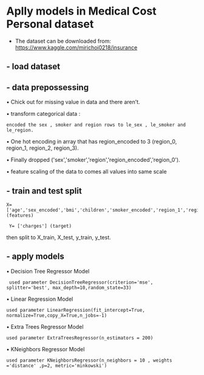 # Aplly models in Medical Cost Personal dataset

- The dataset can be downloaded from:
https://www.kaggle.com/mirichoi0218/insurance

## - load dataset
  
## - data prepossessing
  
•	Chick out for missing value in data and there aren’t.

•	transform categorical data :

	encoded the sex , smoker and region rows to le_sex , le_smoker and le_region.

•	One hot encoding in array that has region_encoded to 3 (region_0, region_1, region_2, region_3).

•	Finally dropped ('sex','smoker','region','region_encoded','region_0').

•	feature scaling of the data to comes all values into same scale

## - train and test split  
	
 	X= ['age','sex_encoded','bmi','children','smoker_encoded','region_1','region_2','region_3'] (features)
 
	 Y= ['charges'] (target)

then split to X_train, X_test, y_train, y_test.

## - apply models 

•	Decision Tree Regressor Model

 	 used parameter DecisionTreeRegressor(criterion='mse', splitter='best', max_depth=10,random_state=33)

•	Linear Regression Model  

  	used parameter LinearRegression(fit_intercept=True, normalize=True,copy_X=True,n_jobs=-1) 

•	Extra Trees Regressor Model

 	used parameter ExtraTreesRegressor(n_estimators = 200)

•	KNeighbors Regressor Model

 	used parameter KNeighborsRegressor(n_neighbors = 10 , weights ='distance' ,p=2, metric='minkowski')

